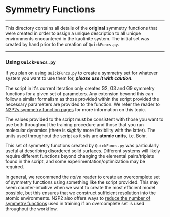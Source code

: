 # Symmetry Functions

---

This directory contains all details of the **original** symmetry functions that were created in order to assign a unique description to all unique environments encountered in the kaolinite system. The initial set was created by hand prior to the creation of `QuickFuncs.py`. 

---

### Using `QuickFuncs.py`

If you plan on using `QuickFuncs.py` to create a symmetry set for whatever system you want to use them for, ***please use it with caution***.

The script in it's current iteration only creates G2, G3 and G9 symmetry functions for a given set of parameters. Any extension beyond this can follow a similar formalism as those provided within the script provided the necessary parameters are provided to the function. We refer the reader to [N2P2s symmetry function pages](https://compphysvienna.github.io/n2p2/api/symmetry_function_types.html) for more information on this topic.

The values provided to the script must be consistent with those you want to use both throughout the training procedure and those that you run molecular dynamics (there is _slightly_ more flexibility with the latter). The units used throughout the script as it sits are **atomic units**, i.e. Bohr.

This set of symmetry functions created by `QuickFuncs.py` was particularly useful at describing disordered solid surfaces. Different systems will likely require different functions beyond changing the elemental pairs/triplets found in the script, and some experimentation/optimization may be required.

In general, we recommend the _naive_ reader to create an overcomplete set of symmetry functions using something like the script provided. This may seem counter-intuitive when we want to create the most efficient model possible, but this ensures that we construct sufficient resolution into the atomic environments. N2P2 also offers ways to [reduce the number of symmetry functions](https://compphysvienna.github.io/n2p2/tools/nnp-prune.html) used in training if an overcomplete set is used throughout the workflow. 
